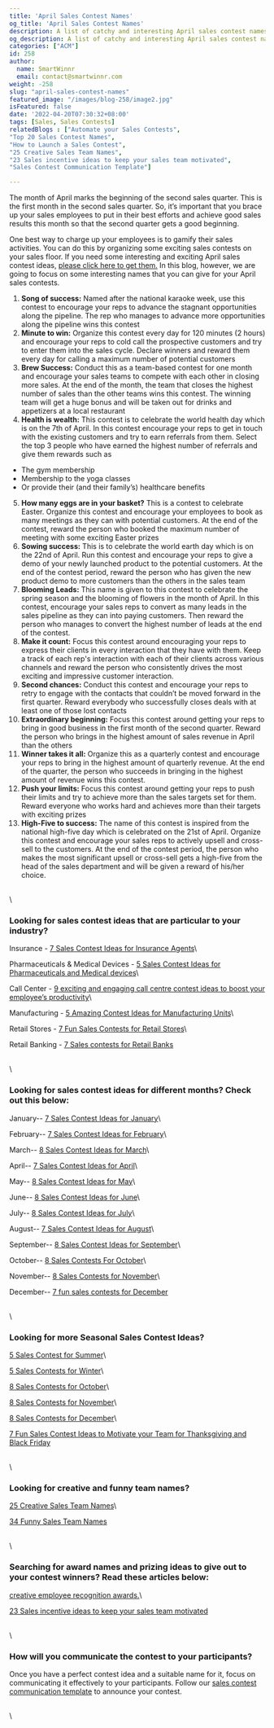 ```yaml
---
title: 'April Sales Contest Names'
og_title: 'April Sales Contest Names'
description: A list of catchy and interesting April sales contest names
og_description: A list of catchy and interesting April sales contest names
categories: ["ACM"]
id: 258
author:
  name: SmartWinnr
  email: contact@smartwinnr.com
weight: -258
slug: "april-sales-contest-names"
featured_image: "/images/blog-258/image2.jpg"
isFeatured: false
date: '2022-04-20T07:30:32+08:00'
tags: [Sales, Sales Contests]
relatedBlogs : ["Automate your Sales Contests",
"Top 20 Sales Contest Names",
"How to Launch a Sales Contest",
"25 Creative Sales Team Names",
"23 Sales incentive ideas to keep your sales team motivated",
"Sales Contest Communication Template"]

---
```


The month of April marks the beginning of the second sales quarter. This is the first month in the second sales quarter. So, it’s important that you brace up your sales employees to put in their best efforts and achieve good sales results this month so that the second quarter gets a good beginning.

One best way to charge up your employees is to gamify their sales activities. You can do this by organizing some exciting sales contests on your sales floor. If you need some interesting and exciting April sales contest ideas, [please click here to get them.](https://www.smartwinnr.com/post/7-sales-contest-ideas-for-april/) In this blog, however, we are going to focus on some interesting names that you can give for your April sales contests.


1. **Song of success:** Named after the national karaoke week, use this contest to encourage your reps to advance the stagnant opportunities along the pipeline. The rep who manages to advance more opportunities along the pipeline wins this contest
2. **Minute to win:** Organize this contest every day for 120 minutes (2 hours) and encourage your reps to cold call the prospective customers and try to enter them into the sales cycle. Declare winners and reward them every day for calling a maximum number of potential customers
3. **Brew Success:** Conduct this as a team-based contest for one month and encourage your sales teams to compete with each other in closing more sales. At the end of the month, the team that closes the highest number of sales than the other teams wins this contest. The winning team will get a huge bonus and will be taken out for drinks and appetizers at a local restaurant
4. **Health is wealth:** This contest is to celebrate the world health day which is on the 7th of April. In this contest encourage your reps to get in touch with the existing customers and try to earn referrals from them. Select the top 3 people who have earned the highest number of referrals and give them rewards such as 

  * The gym membership
  * Membership to the yoga classes
  * Or provide their (and their family’s) healthcare benefits

5. **How many eggs are in your basket?** This is a contest to celebrate Easter. Organize this contest and encourage your employees to book as many meetings as they can with potential customers. At the end of the contest, reward the person who booked the maximum number of meeting with some exciting Easter prizes
6. **Sowing success:** This is to celebrate the world earth day which is on the 22nd of April. Run this contest and encourage your reps to give a demo of your newly launched product to the potential customers. At the end of the contest period, reward the person who has given the new product demo to more customers than the others in the sales team
7. **Blooming Leads:** This name is given to this contest to celebrate the spring season and the blooming of flowers in the month of April. In this contest, encourage your sales reps to convert as many leads in the sales pipeline as they can into paying customers. Then reward the person who manages to convert the highest number of leads at the end of the contest.
8. **Make it count:** Focus this contest around encouraging your reps to express their clients in every interaction that they have with them. Keep a track of each rep's interaction with each of their clients across various channels and reward the person who consistently drives the most exciting and impressive customer interaction.
9. **Second chances:** Conduct this contest and encourage your reps to retry to engage with the contacts that couldn’t be moved forward in the first quarter. Reward everybody who successfully closes deals with at least one of those lost contacts
10. **Extraordinary beginning:** Focus this contest around getting your reps to bring in good business in the first month of the second quarter. Reward the person who brings in the highest amount of sales revenue in April than the others
11. **Winner takes it all:** Organize this as a quarterly contest and encourage your reps to bring in the highest amount of quarterly revenue. At the end of the quarter, the person who succeeds in bringing in the highest amount of revenue wins this contest.
12. **Push your limits:** Focus this contest around getting your reps to push their limits and try to achieve more than the sales targets set for them. Reward everyone who works hard and achieves more than their targets with exciting prizes
13. **High-Five to success:** The name of this contest is inspired from the national high-five day which is celebrated on the 21st of April. Organize this contest and encourage your sales reps to actively upsell and cross-sell to the customers. At the end of the contest period, the person who makes the most significant upsell or cross-sell gets a high-five from the head of the sales department and will be given a reward of his/her choice.

\
\

### Looking for sales contest ideas that are particular to your industry?

Insurance - [7 Sales Contest Ideas for Insurance Agents](https://smartwinnr.com/post/sales-contests-for-the-insurance-agents/)\

Pharmaceuticals & Medical Devices - [5 Sales Contest Ideas for Pharmaceuticals and Medical devices](https://smartwinnr.com/post/5-sales-contests-for-pharma-and-medical-device-companies/)\

Call Center - [9 exciting and engaging call centre contest ideas to boost your employee’s productivity](https://www.smartwinnr.com/post/9-exciting-and-engaging-call-center-contest-ideas-to-boost-your-employee-productivity/)\

Manufacturing - [5 Amazing Contest Ideas for Manufacturing Units](https://smartwinnr.com/post/5-amazing-contest-ideas-for-manufacturing-units/)\

Retail Stores - [7 Fun Sales Contests for Retail Stores](https://smartwinnr.com/post/7-fun-sales-contests-for-retail-stores/)\

Retail Banking - [7 Sales contests for Retail Banks](https://smartwinnr.com/post/7-sales-contests-for-retail-banks/)

\
\

### Looking for sales contest ideas for different months? Check out this below:

January-- [7 Sales Contest Ideas for January](https://www.smartwinnr.com/post/7-sales-contest-ideas-for-january/)\

February-- [7 Sales Contest Ideas for February](https://www.smartwinnr.com/post/7-sales-contest-ideas-for-february/)\

March-- [8 Sales Contest Ideas for March](https://www.smartwinnr.com/post/8-sales-contest-ideas-for-march/)\

April-- [7 Sales Contest Ideas for April](https://www.smartwinnr.com/post/7-sales-contest-ideas-for-april/)\

May-- [8 Sales Contest Ideas for May](https://www.smartwinnr.com/post/8-sales-contest-ideas-for-may/)\

June-- [8 Sales Contest Ideas for June](https://www.smartwinnr.com/post/8-sales-contest-ideas-for-june/)\

July-- [8 Sales Contest Ideas for July](https://www.smartwinnr.com/post/8-sales-contest-ideas-for-july-2023/)\

August-- [7 Sales Contest Ideas for August](https://www.smartwinnr.com/post/7-sales-contest-ideas-for-august/)\

September-- [8 Sales Contest Ideas for September](https://www.smartwinnr.com/post/8-sales-contest-ideas-for-september/)\ 

October-- [8 Sales Contests For October](https://smartwinnr.com/post/8-sales-contests-for-october/)\

November-- [8 Sales Contests for November](https://smartwinnr.com/post/8-sales-contests-for-november/)\

December-- [7 fun sales contests for December](https://smartwinnr.com/post/7-fun-sales-contests-for-december/)

\
\

### Looking for more Seasonal Sales Contest Ideas?

[5 Sales Contest for Summer](https://smartwinnr.com/post/5-sales-contest-for-summer/)\

[5 Sales Contests for Winter](https://smartwinnr.com/post/sales-contests-for-winter/)\

[8 Sales Contests for October](https://www.smartwinnr.com/post/8-sales-contests-for-october/)\

[8 Sales Contests for November](https://www.smartwinnr.com/post/8-sales-contests-for-november/)\

[8 Sales Contests for December](https://www.smartwinnr.com/post/7-fun-sales-contests-for-december/)\

[7 Fun Sales Contest Ideas to Motivate your Team for Thanksgiving and Black Friday](https://www.smartwinnr.com/post/7-fun-sales-contest-ideas-to-motivate-your-team-for-thanksgiving-and-black-friday/)

\
\


### Looking for creative and funny team names?

[25 Creative Sales Team Names](https://www.smartwinnr.com/post/25-creative-sales-team-names/)\

[34 Funny Sales Team Names](https://www.smartwinnr.com/post/funny-sales-team-names/)

\
\

### Searching for award names and prizing ideas to give out to your contest winners? Read these articles below:

[creative employee recognition awards.](https://www.smartwinnr.com/post/creative-employee-recognition-award-names/)\

[23 Sales incentive ideas to keep your sales team motivated](https://www.smartwinnr.com/post/sales-incentive-ideas-to-keep-your-sales-team-motivated/)

\
\

### How will you communicate the contest to your participants?

Once you have a perfect contest idea and a suitable name for it, focus on communicating it effectively to your participants. Follow our [sales contest communication template](https://www.smartwinnr.com/post/sales-contest-communication-template/) to announce your contest.

\
\
